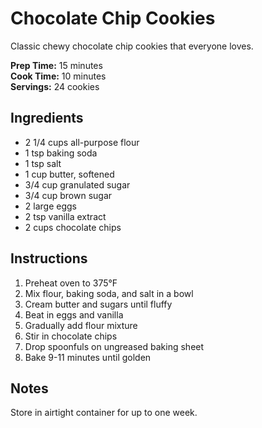 # Chocolate Chip Cookies

Classic chewy chocolate chip cookies that everyone loves.

**Prep Time:** 15 minutes  
**Cook Time:** 10 minutes  
**Servings:** 24 cookies

## Ingredients

- 2 1/4 cups all-purpose flour
- 1 tsp baking soda
- 1 tsp salt
- 1 cup butter, softened
- 3/4 cup granulated sugar
- 3/4 cup brown sugar
- 2 large eggs
- 2 tsp vanilla extract
- 2 cups chocolate chips

## Instructions

1. Preheat oven to 375°F
2. Mix flour, baking soda, and salt in a bowl
3. Cream butter and sugars until fluffy
4. Beat in eggs and vanilla
5. Gradually add flour mixture
6. Stir in chocolate chips
7. Drop spoonfuls on ungreased baking sheet
8. Bake 9-11 minutes until golden

## Notes

Store in airtight container for up to one week.